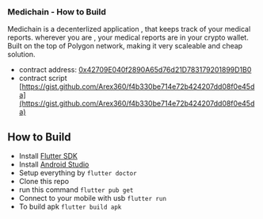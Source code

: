 ### Medichain - How to Build

Medichain is a decenterlized application , that keeps track of your medical reports. wherever you are , your medical reports are in your crypto wallet. 
Built on the top of Polygon network, making it very scaleable and cheap solution.
- contract address: [0x42709E040f2890A65d76d21D783179201899D1B0](https://mumbai.polygonscan.com/address/0x42709E040f2890A65d76d21D783179201899D1B0)
- contract script [https://gist.github.com/Arex360/f4b330be714e72b424207dd08f0e45da](https://gist.github.com/Arex360/f4b330be714e72b424207dd08f0e45da)

## How to Build
- Install [Flutter SDK](https://docs.flutter.dev/get-started/install)
- Install [Android Studio](https://developer.android.com/studio?gclsrc=ds&gclsrc=ds)
- Setup everything by
`flutter doctor`
- Clone this repo
- run this command
`flutter pub get`
- Connect to your mobile with usb 
`flutter run`
- To build apk 
`flutter build apk`
